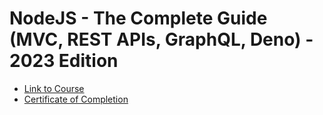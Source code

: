 # NodeJS - The Complete Guide (MVC, REST APIs, GraphQL, Deno) - 2023 Edition

- [Link to Course](https://www.udemy.com/course/nodejs-the-complete-guide/)
- [Certificate of Completion](https://www.udemy.com/certificate/UC-c4322d6b-aabc-4dc0-b12e-cd24846ee378)

